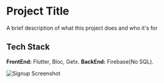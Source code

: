 
# Project Title

A brief description of what this project does and who it's for


## Tech Stack

**FrontEnd:** Flutter, Bloc, Getx.
**BackEnd:** Firebase(No SQL).


![Signup Screenshot](assets/signup.jpg)
